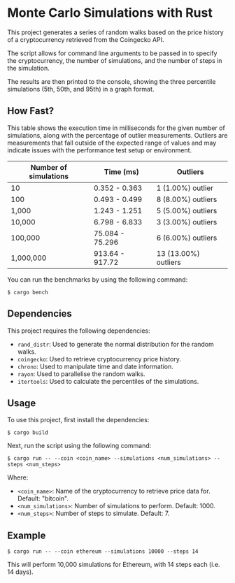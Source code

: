 # Monte Carlo Simulations with Rust

This project generates a series of random walks based on the price history of a cryptocurrency retrieved from the Coingecko API.

The script allows for command line arguments to be passed in to specify the cryptocurrency, the number of simulations, and the number of steps in the simulation.

The results are then printed to the console, showing the three percentile simulations (5th, 50th, and 95th) in a graph format.

## How Fast?

This table shows the execution time in milliseconds for the given number of simulations, along with the percentage of outlier measurements. Outliers are measurements that fall outside of the expected range of values and may indicate issues with the performance test setup or environment.

| Number of simulations | Time (ms)       | Outliers             |
| --------------------- | --------------- | -------------------- |
| 10                    | 0.352 - 0.363   | 1 (1.00%) outlier    |
| 100                   | 0.493 - 0.499   | 8 (8.00%) outliers   |
| 1,000                 | 1.243 - 1.251   | 5 (5.00%) outliers   |
| 10,000                | 6.798 - 6.833   | 3 (3.00%) outliers   |
| 100,000               | 75.084 - 75.296 | 6 (6.00%) outliers   |
| 1,000,000             | 913.64 - 917.72 | 13 (13.00%) outliers |

You can run the benchmarks by using the following command:

```
$ cargo bench
```

## Dependencies

This project requires the following dependencies:

- `rand_distr`: Used to generate the normal distribution for the random walks.
- `coingecko`: Used to retrieve cryptocurrency price history.
- `chrono`: Used to manipulate time and date information.
- `rayon`: Used to parallelise the random walks.
- `itertools`: Used to calculate the percentiles of the simulations.

## Usage

To use this project, first install the dependencies:

```
$ cargo build
```

Next, run the script using the following command:

```
$ cargo run -- --coin <coin_name> --simulations <num_simulations> --steps <num_steps>
```

Where:

- `<coin_name>`: Name of the cryptocurrency to retrieve price data for. Default: "bitcoin".
- `<num_simulations>`: Number of simulations to perform. Default: 1000.
- `<num_steps>`: Number of steps to simulate. Default: 7.

## Example

```
$ cargo run -- --coin ethereum --simulations 10000 --steps 14
```

This will perform 10,000 simulations for Ethereum, with 14 steps each (i.e. 14 days).
